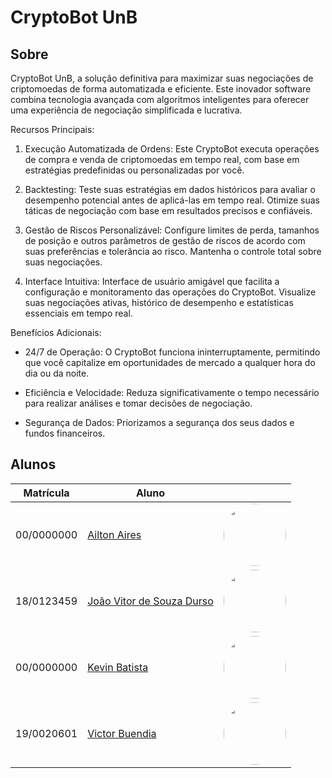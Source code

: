 # CryptoBot UnB

## Sobre

CryptoBot UnB, a solução definitiva para maximizar suas negociações de criptomoedas de forma automatizada e eficiente. Este inovador software combina tecnologia avançada com algoritmos inteligentes para oferecer uma experiência de negociação simplificada e lucrativa.

Recursos Principais:

1. Execução Automatizada de Ordens: Este CryptoBot executa operações de compra e venda de criptomoedas em tempo real, com base em estratégias predefinidas ou personalizadas por você. 

2. Backtesting: Teste suas estratégias em dados históricos para avaliar o desempenho potencial antes de aplicá-las em tempo real. Otimize suas táticas de negociação com base em resultados precisos e confiáveis.

3. Gestão de Riscos Personalizável: Configure limites de perda, tamanhos de posição e outros parâmetros de gestão de riscos de acordo com suas preferências e tolerância ao risco. Mantenha o controle total sobre suas negociações.

4. Interface Intuitiva: Interface de usuário amigável que facilita a configuração e monitoramento das operações do CryptoBot. Visualize suas negociações ativas, histórico de desempenho e estatísticas essenciais em tempo real.

Benefícios Adicionais:

- 24/7 de Operação: O CryptoBot funciona ininterruptamente, permitindo que você capitalize em oportunidades de mercado a qualquer hora do dia ou da noite.

- Eficiência e Velocidade: Reduza significativamente o tempo necessário para realizar análises e tomar decisões de negociação. 

- Segurança de Dados: Priorizamos a segurança dos seus dados e fundos financeiros.

## Alunos

| Matrícula  | Aluno                                    |                                                 |
| ---------- | ---------------------------------------- | ----------------------------------------------------- |
| 00/0000000 |   [Ailton Aires](https://github.com/ailtonaires) |  <img style="border-radius: 50%;" src="https://avatars.githubusercontent.com/u/48694290?v=4" width="100px;" alt=""/>  |
| 18/0123459 | [João Vitor de Souza Durso](https://github.com/jvsdurso) | <img style="border-radius: 50%;" src="https://avatars.githubusercontent.com/u/69814362?v=4" width="100px;" alt=""/> |
| 00/0000000 | [Kevin Batista](https://github.com/k3vin-batista) | <img style="border-radius: 50%;" src="https://avatars.githubusercontent.com/u/69855188?v=4" width="100px;" alt=""/> |
| 19/0020601 | [Victor Buendia](https://github.com/Victor-Buendia) | <img style="border-radius: 50%;" src="https://avatars.githubusercontent.com/u/54643355?v=4" width="100px;" alt=""/>  |
